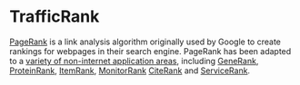 # TrafficRank

[PageRank](https://en.wikipedia.org/wiki/PageRank) is a link analysis algorithm originally used by Google to create rankings for webpages in their search engine. PageRank has been adapted to a [variety of non-internet application areas](https://blogs.cornell.edu/info2040/2014/11/03/more-than-just-a-web-search-algorithm-googles-pagerank-in-non-internet-contexts/), including [GeneRank](https://blogs.cornell.edu/info2040/2022/11/02/generank-a-breakthrough-adaptation-of-the-google-pagerank-algorithm/), [ProteinRank](https://www.researchgate.net/figure/The-general-procedure-of-ProteinRank-A-weighted-network-was-generated-by-a-random-walk_fig4_277781955), [ItemRank](https://dl.acm.org/doi/10.5555/1625275.1625720), [MonitorRank](https://dl.acm.org/doi/10.1145/2465529.2465753) [CiteRank](https://link.springer.com/chapter/10.1007/978-3-031-15743-1_37) and [ServiceRank](https://www.computer.org/csdl/journal/tq/2022/05/09440731/1tTpjOw0v6g).
